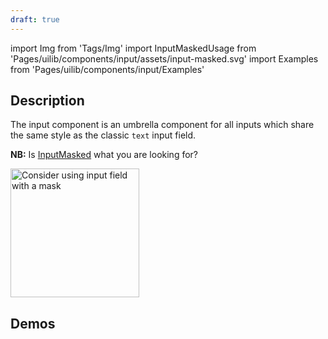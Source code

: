 ```yaml
---
draft: true
---
```


import Img from 'Tags/Img'
import InputMaskedUsage from 'Pages/uilib/components/input/assets/input-masked.svg'
import Examples from 'Pages/uilib/components/input/Examples'

## Description

The input component is an umbrella component for all inputs which share the same style as the classic `text` input field.

**NB:** Is [InputMasked](/uilib/components/input-masked/) what you are looking for?

<Img src={InputMaskedUsage} caption="Consider using input field with a mask" alt="Consider using input field with a mask" height="206" className="mint-green-12" />

## Demos

<Examples />
